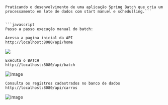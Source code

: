 ```newcarshopBatchAPI

Praticando o desenvolvimento de uma aplicação Spring Batch que cria um processamento em lote de dados com start manuel e schedulling.```


```javascript
Passo a passo execução manual do batch:

Acessa a pagina inicial da API
http://localhost:8080/api/home
```
<img src="https://user-images.githubusercontent.com/45610020/214701325-ae47980e-3262-4b73-bb60-4a9ed7ed6df1.png">

```
Executa o BATCH
http://localhost:8080/api/batch
```
![image](https://user-images.githubusercontent.com/45610020/214701542-8c368d37-17dd-4f29-aa92-2d0f8bc1a3ec.png)

```
Consulta os registros cadastrados no banco de dados
http://localhost:8080/api/carros
```

![image](https://user-images.githubusercontent.com/45610020/214701632-b56794b7-2bc5-4f16-bc95-6de9aefcb68f.png)





